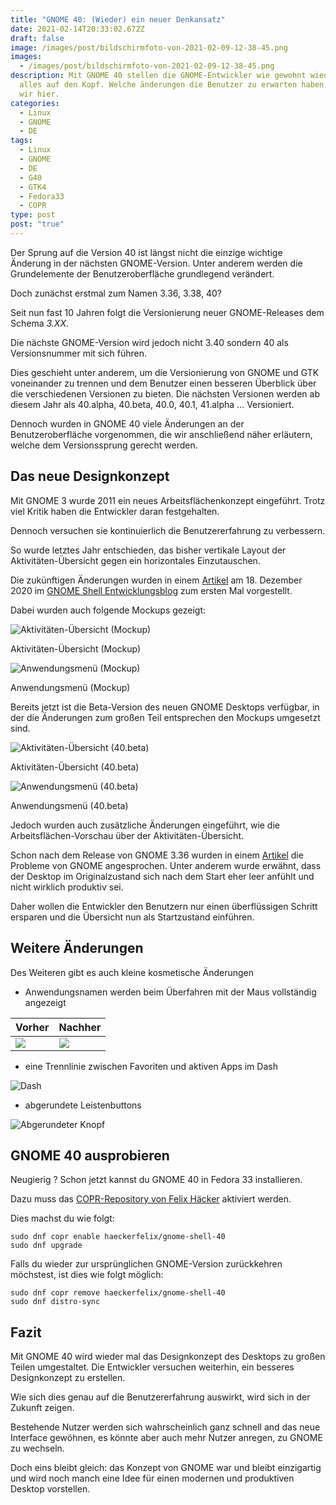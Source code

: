 ```yaml
---
title: "GNOME 40: (Wieder) ein neuer Denkansatz"
date: 2021-02-14T20:33:02.672Z
draft: false
image: /images/post/bildschirmfoto-von-2021-02-09-12-38-45.png
images:
  - /images/post/bildschirmfoto-von-2021-02-09-12-38-45.png
description: Mit GNOME 40 stellen die GNOME-Entwickler wie gewohnt wieder mal
  alles auf den Kopf. Welche änderungen die Benutzer zu erwarten haben, klären
  wir hier.
categories:
  - Linux
  - GNOME
  - DE
tags:
  - Linux
  - GNOME
  - DE
  - G40
  - GTK4
  - Fedora33
  - COPR
type: post
post: "true"
---
```

Der Sprung auf die Version 40 ist längst nicht die einzige
wichtige Änderung in der nächsten GNOME-Version. Unter anderem
werden die Grundelemente der Benutzeroberfläche grundlegend verändert.

Doch zunächst erstmal zum Namen 3.36, 3.38, 40?

Seit nun fast 10 Jahren folgt die Versionierung neuer GNOME-Releases dem Schema *3.XX*.

Die nächste GNOME-Version wird jedoch nicht 3.40 sondern 40
als Versionsnummer mit sich führen.

Dies geschieht unter anderem, um die Versionierung von GNOME und
GTK voneinander zu trennen und dem Benutzer einen besseren Überblick über
die verschiedenen Versionen zu bieten. Die nächsten Versionen werden ab
diesem Jahr als 40.alpha, 40.beta, 40.0, 40.1, 41.alpha … Versioniert.

Dennoch wurden in GNOME 40 viele Änderungen an der Benutzeroberfläche
vorgenommen, die wir anschließend näher erläutern, welche dem
Versionssprung gerecht werden.

## Das neue Designkonzept

Mit GNOME 3 wurde 2011 ein neues Arbeitsflächenkonzept eingeführt. Trotz viel Kritik haben die Entwickler daran festgehalten.

Dennoch versuchen sie kontinuierlich die Benutzererfahrung zu verbessern.

So wurde letztes Jahr entschieden, das bisher vertikale Layout der Aktivitäten-Übersicht gegen ein horizontales Einzutauschen.

Die zukünftigen Änderungen wurden in einem [Artikel](https://blogs.gnome.org/shell-dev/2020/12/18/gnome-shell-ux-plans-for-gnome-40/) am 18. Dezember 2020 im [GNOME Shell Entwicklungsblog](https://blogs.gnome.org/shell-dev/) zum ersten Mal vorgestellt.

Dabei wurden auch folgende Mockups gezeigt:

![Aktivitäten-Übersicht (Mockup)](/images/post/pan-windowpicker-768x478.png "Aktivitäten-Übersicht (Mockup)")

Aktivitäten-Übersicht (Mockup)

![Anwendungsmenü (Mockup)](/images/post/pan-appgrid-768x478.png "Anwendungsmenü (Mockup)")

Anwendungsmenü (Mockup)

Bereits jetzt ist die Beta-Version des neuen GNOME Desktops verfügbar, in der die Änderungen zum großen Teil entsprechen den Mockups umgesetzt sind.

![Aktivitäten-Übersicht (40.beta)](/images/post/bildschirmfoto-von-2021-02-13-18-06-14.png "Aktivitäten-Übersicht (40.beta)")

Aktivitäten-Übersicht (40.beta)

![Anwendungsmenü (40.beta)](/images/post/bildschirmfoto-von-2021-02-13-18-06-47.png "Anwendungsmenü (40.beta)")

Anwendungsmenü (40.beta)

Jedoch wurden auch zusätzliche Änderungen eingeführt, wie die Arbeitsflächen-Vorschau über der Aktivitäten-Übersicht.

Schon nach dem Release von GNOME 3.36 wurden in einem [Artikel](https://blogs.gnome.org/shell-dev/2020/04/15/gnome-shell-ux-plans/) die Probleme von GNOME angesprochen. Unter anderem wurde erwähnt, dass der Desktop im Originalzustand sich nach dem Start eher leer anfühlt und nicht wirklich produktiv sei.

Daher wollen die Entwickler den Benutzern nur einen überflüssigen Schritt ersparen und die Übersicht nun als Startzustand einführen.

## Weitere Änderungen

Des Weiteren gibt es auch kleine kosmetische Änderungen

* Anwendungsnamen werden beim Überfahren mit der Maus vollständig angezeigt

| Vorher                                                       | Nachher                                                      |
| ------------------------------------------------------------ | ------------------------------------------------------------ |
| ![](/images/post/bildschirmfoto-von-2021-02-13-18-07-50.png) | ![](/images/post/bildschirmfoto-von-2021-02-13-18-07-57.png) |

* eine Trennlinie zwischen Favoriten und aktiven Apps im Dash

![Dash](/images/post/bildschirmfoto-von-2021-02-13-18-07-26.png "Dash")

* abgerundete Leistenbuttons

![Abgerundeter Knopf](/images/post/bildschirmfoto-von-2021-02-13-20-57-16.png "Abgerundeter Knopf")

## GNOME 40 ausprobieren

Neugierig ? Schon jetzt kannst du GNOME 40 in Fedora 33 installieren.

Dazu muss das [COPR-Repository von Felix Häcker](https://copr.fedorainfracloud.org/coprs/haeckerfelix/gnome-shell-40/) aktiviert werden.

Dies machst du wie folgt:

```
sudo dnf copr enable haeckerfelix/gnome-shell-40
sudo dnf upgrade
```

Falls du wieder zur ursprünglichen GNOME-Version zurückkehren möchstest, ist dies wie folgt möglich:

```
sudo dnf copr remove haeckerfelix/gnome-shell-40
sudo dnf distro-sync
```

## Fazit

Mit GNOME 40 wird wieder mal das Designkonzept des Desktops zu großen Teilen umgestaltet. Die Entwickler versuchen weiterhin, ein besseres Designkonzept zu erstellen.

Wie sich dies genau auf die Benutzererfahrung auswirkt, wird sich in der Zukunft zeigen.

Bestehende Nutzer werden sich wahrscheinlich ganz schnell and das neue Interface gewöhnen, es könnte aber auch mehr Nutzer anregen, zu GNOME zu wechseln.

Doch eins bleibt gleich: das Konzept von GNOME war und bleibt einzigartig und wird noch manch eine Idee für einen modernen und produktiven Desktop vorstellen.
